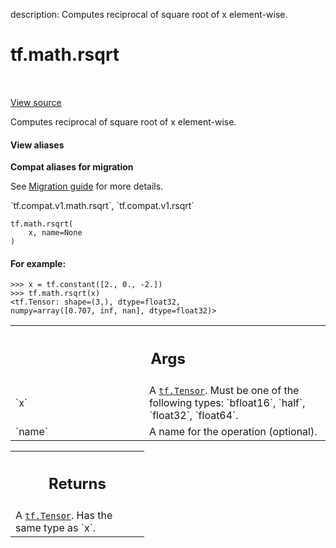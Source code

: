 description: Computes reciprocal of square root of x element-wise.

<div itemscope itemtype="http://developers.google.com/ReferenceObject">
<meta itemprop="name" content="tf.math.rsqrt" />
<meta itemprop="path" content="Stable" />
</div>

# tf.math.rsqrt

<!-- Insert buttons and diff -->

<table class="tfo-notebook-buttons tfo-api nocontent" align="left">

</table>

<a target="_blank" href="/code/stable/tensorflow/python/ops/math_ops.py">View source</a>



Computes reciprocal of square root of x element-wise.

<section class="expandable">
  <h4 class="showalways">View aliases</h4>
  <p>
<b>Compat aliases for migration</b>
<p>See
<a href="https://www.tensorflow.org/guide/migrate">Migration guide</a> for
more details.</p>
<p>`tf.compat.v1.math.rsqrt`, `tf.compat.v1.rsqrt`</p>
</p>
</section>

<pre class="devsite-click-to-copy prettyprint lang-py tfo-signature-link">
<code>tf.math.rsqrt(
    x, name=None
)
</code></pre>



<!-- Placeholder for "Used in" -->


#### For example:



```
>>> x = tf.constant([2., 0., -2.])
>>> tf.math.rsqrt(x)
<tf.Tensor: shape=(3,), dtype=float32,
numpy=array([0.707, inf, nan], dtype=float32)>
```

<!-- Tabular view -->
 <table class="responsive fixed orange">
<colgroup><col width="214px"><col></colgroup>
<tr><th colspan="2"><h2 class="add-link">Args</h2></th></tr>

<tr>
<td>
`x`
</td>
<td>
A <a href="../../tf/Tensor.md"><code>tf.Tensor</code></a>. Must be one of the following types: `bfloat16`, `half`,
`float32`, `float64`.
</td>
</tr><tr>
<td>
`name`
</td>
<td>
A name for the operation (optional).
</td>
</tr>
</table>



<!-- Tabular view -->
 <table class="responsive fixed orange">
<colgroup><col width="214px"><col></colgroup>
<tr><th colspan="2"><h2 class="add-link">Returns</h2></th></tr>
<tr class="alt">
<td colspan="2">
A <a href="../../tf/Tensor.md"><code>tf.Tensor</code></a>. Has the same type as `x`.
</td>
</tr>

</table>

